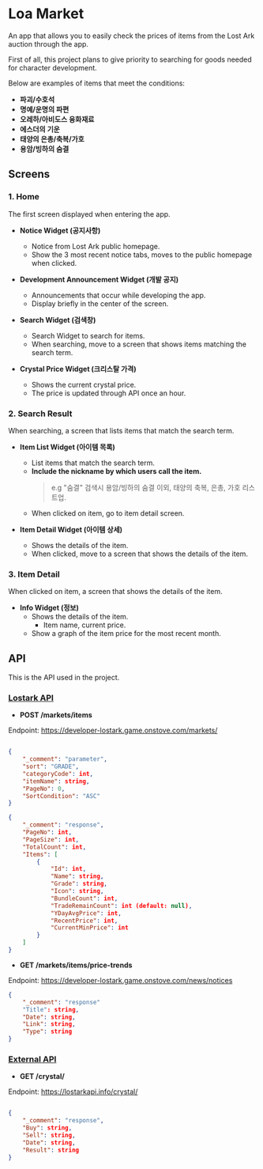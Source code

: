 # Loa Market

An app that allows you to easily check the prices of items from the Lost Ark auction through the app.

First of all, this project plans to give priority to searching for goods needed for character development.

Below are examples of items that meet the conditions:

- **파괴/수호석**
- **명예/운명의 파편**
- **오레하/아비도스 융화재료**
- **에스더의 기운**
- **태양의 은총/축복/가호**
- **용암/빙하의 숨결**

## Screens

### 1. Home

The first screen displayed when entering the app.

- **Notice Widget (공지사항)**

  - Notice from Lost Ark public homepage.
  - Show the 3 most recent notice tabs, moves to the public homepage when clicked.

- **Development Announcement Widget (개발 공지)**

  - Announcements that occur while developing the app.
  - Display briefly in the center of the screen.

- **Search Widget (검색창)**

  - Search Widget to search for items.
  - When searching, move to a screen that shows items matching the search term.

- **Crystal Price Widget (크리스탈 가격)**
  - Shows the current crystal price.
  - The price is updated through API once an hour.

### 2. Search Result

When searching, a screen that lists items that match the search term.

- **Item List Widget (아이템 목록)**

  - List items that match the search term.
  - **Include the nickname by which users call the item.**
    > e.g "숨결" 검색시 용암/빙하의 숨결 이외, 태양의 축복, 은총, 가호 리스트업.
  - When clicked on item, go to item detail screen.

- **Item Detail Widget (아이템 상세)**
  - Shows the details of the item.
  - When clicked, move to a screen that shows the details of the item.

### 3. Item Detail

When clicked on item, a screen that shows the details of the item.

- **Info Widget (정보)**
  - Shows the details of the item.
    - Item name, current price.
  - Show a graph of the item price for the most recent month.

## API

This is the API used in the project.

### [Lostark API](https://developer-lostark.game.onstove.com/)

- **POST /markets/items**

Endpoint: https://developer-lostark.game.onstove.com/markets/

```json

{
    "_comment": "parameter",
    "sort": "GRADE",
    "categoryCode": int,
    "itemName": string,
    "PageNo": 0,
    "SortCondition": "ASC"
}

{
    "_comment": "response",
    "PageNo": int,
    "PageSize": int,
    "TotalCount": int,
    "Items": [
        {
            "Id": int,
            "Name": string,
            "Grade": string,
            "Icon": string,
            "BundleCount": int,
            "TradeRemainCount": int (default: null),
            "YDayAvgPrice": int,
            "RecentPrice": int,
            "CurrentMinPrice": int
        }
    ]
}
```

- **GET /markets/items/price-trends**

Endpoint: https://developer-lostark.game.onstove.com/news/notices

```json
{
    "_comment": "response"
    "Title": string,
    "Date": string,
    "Link": string,
    "Type": string
}
```

### [External API](https://lostarkapi.info/docs#/)

- **GET /crystal/**

Endpoint: https://lostarkapi.info/crystal/

```json

{
    "_comment": "response",
    "Buy": string,
    "Sell": string,
    "Date": string,
    "Result": string
}
```
